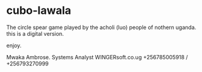 # cubo-lawala
The circle spear game played by the acholi (luo) people of nothern uganda.
this is a digital version.

enjoy.

Mwaka Ambrose.
Systems Analyst
WINGERsoft.co.ug
+256785005918 / +256793270999
